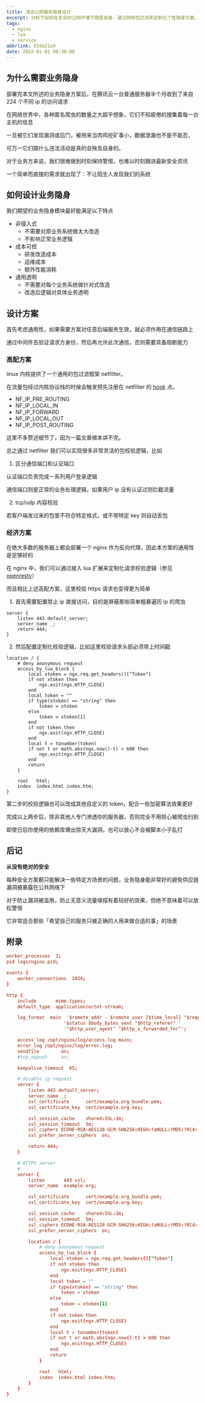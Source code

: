 ```yaml
---
title: 浅谈公网服务隐身设计
excerpt: 分析下如何在复杂的公网环境下隐匿自身，通过网络包过滤来定制化个性隐身方案，又或者基于 nginx lua 扩展提供的强大能力，自定义一个简单的服务隐身实现
tags:
  - nginx
  - lua
  - service
abbrlink: 65da21a9
date: 2022-01-01 00:30:00
---
```


## 为什么需要业务隐身

部署完本文所述的业务隐身方案后，在腾讯云一台普通服务器半个月收到了来自 224 个不同 ip 的访问请求

在网络世界中，各种匿名爬虫的数量之大超乎想象，它们不知疲倦的搜集着每一台主机的信息

一旦被它们发现漏洞或后门，被用来当肉鸡挖矿事小，数据泄漏也不是不能忍，

可万一它们搞什么违法活动是真的会殃及自身的。

对于业务方来说，我们很难做到时刻保持警惕，也难以时刻跟进最新安全资讯

一个简单而直接的需求就出现了：不让陌生人发现我们的系统

## 如何设计业务隐身

我们期望的业务隐身模块最好能满足以下特点

* 非侵入式
  * 不需要对原业务系统做太大改造
  * 不影响正常业务逻辑
* 成本可控
  * 研发改造成本
  * 运维成本
  * 额外性能消耗
* 通用透明
  * 不需要对每个业务系统做针对式改造
  * 改造后逻辑对具体业务透明

## 设计方案

首先考虑通用性，如果需要方案对任意后端服务生效，就必须作用在通信链路上

通过中间件去验证请求方身份，然后再允许此次通信，否则需要具备阻断能力

### 高配方案

linux 内核提供了一个通用的包过滤框架 netfilter。

在流量包经过内核协议栈的时候会触发预先注册在 netfilter 的 [hook][1] 点。
* NF_IP_PRE_ROUTING
* NF_IP_LOCAL_IN
* NF_IP_FORWARD
* NF_IP_LOCAL_OUT
* NF_IP_POST_ROUTING

这里不多赘述细节了，因为一篇文章根本讲不完。

总之通过 netfilter 我们可以实现很多非常灵活的包校验逻辑，比如

1. 区分通信端口和认证端口

认证端口负责完成一系列用户登录逻辑

通信端口则是正常的业务处理逻辑，如果用户 ip 没有认证过则拦截流量

2. tcp/udp 内容校验

若客户端发过来的包里不符合特定格式，或不带特定 key 则自动丢包


### 经济方案

在绝大多数的服务器上都会部署一个 nginx 作为反向代理，因此本方案的通用性是足够好的

在 nginx 中，我们可以通过接入 lua 扩展来定制化请求校验逻辑（参见 [openresty][2]）

而且相比上述高配方案，这里校验 https 请求也变得更为简单

1. 首先需要配置禁止 ip 直接访问，目的是屏蔽那些简单粗暴遍历 ip 的爬虫
```
server {
    listen 443 default_server;
    server_name _;
    return 444;
}
```

2. 然后配置定制化校验逻辑，比如这里校验请求头部必须带上时间戳
```
location / {
    # deny anonymous request
    access_by_lua_block {
        local xtoken = ngx.req.get_headers()["Token"]
        if not xtoken then
            ngx.exit(ngx.HTTP_CLOSE)
        end
        local token = ""
        if type(xtoken) == "string" then 
            token = xtoken
        else
            token = xtoken[1] 
        end
        if not token then
            ngx.exit(ngx.HTTP_CLOSE)
        end
        local t = tonumber(token)
        if not t or math.abs(ngx.now()-t) > 600 then
            ngx.exit(ngx.HTTP_CLOSE)
        end
        return
    }

    root   html;
    index  index.html index.htm;
}
```

第二步的校验逻辑也可以改成其他自定义的 token，配合一些加密算法效果更好

完成以上两步后，除非其他人专门渗透你的服务器，否则完全不用担心被爬虫扫到

即使日后你使用的依赖库爆出惊天大漏洞，也可以放心不会被脚本小子乱打

## 后记

**从没有绝对的安全**

每种安全方案都只能解决一些特定方场景的问题，业务隐身能非常好的避免供应链漏洞被暴露在公共网络下

对于防止漏洞被滥用，防止无意义流量嗅探有着较好的效果，但绝不意味着可以放松警惕

它非常适合那些「希望自己的服务只被正确的人用来做合适的事」的场景



## 附录
```nginx.conf
worker_processes  2;
pid logs/nginx.pid;

events {
    worker_connections  1024;
}

http {
    include       mime.types;
    default_type  application/octet-stream;

    log_format  main  '$remote_addr - $remote_user [$time_local] "$request" '
                     '$status $body_bytes_sent "$http_referer" '
                     '"$http_user_agent" "$http_x_forwarded_for"';

    access_log /opt/nginx/log/access.log main;
    error_log /opt/nginx/log/error.log;
    sendfile        on;
    #tcp_nopush     on;

    keepalive_timeout  65;

    # disable ip request
    server {
        listen 443 default_server;
        server_name _;
        ssl_certificate      cert/example.org_bundle.pem;
        ssl_certificate_key  cert/example.org.key;

        ssl_session_cache    shared:SSL:1m;
        ssl_session_timeout  5m;
        ssl_ciphers ECDHE-RSA-AES128-GCM-SHA256:HIGH:!aNULL:!MD5:!RC4:!DHE; 
        ssl_prefer_server_ciphers  on;

        return 444;
    }

    # HTTPS server
    #
    server {
        listen       443 ssl;
        server_name  example.org;

        ssl_certificate      cert/example.org_bundle.pem;
        ssl_certificate_key  cert/example.org.key;

        ssl_session_cache    shared:SSL:1m;
        ssl_session_timeout  5m;
        ssl_ciphers ECDHE-RSA-AES128-GCM-SHA256:HIGH:!aNULL:!MD5:!RC4:!DHE; 
        ssl_prefer_server_ciphers  on;

        location / {
            # deny anonymous request
            access_by_lua_block {
                local xtoken = ngx.req.get_headers()["Token"]
                if not xtoken then
                    ngx.exit(ngx.HTTP_CLOSE)
                end
                local token = ""
                if type(xtoken) == "string" then 
                    token = xtoken
                else
                    token = xtoken[1] 
                end
                if not token then
                    ngx.exit(ngx.HTTP_CLOSE)
                end
                local t = tonumber(token)
                if not t or math.abs(ngx.now()-t) > 600 then
                    ngx.exit(ngx.HTTP_CLOSE)
                end
                return
            }

            root   html;
            index  index.html index.htm;
        }
    }
}

```


[1]: https://arthurchiao.art/blog/deep-dive-into-iptables-and-netfilter-arch-zh/
[2]: https://github.com/openresty/openresty

